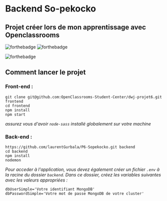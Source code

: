 # Backend So-pekocko
## Projet créer lors de mon apprentissage avec Openclassrooms

![forthebadge](https://img.shields.io/badge/use-JS-green) ![forthebadge](https://img.shields.io/badge/use-MongoDB-green)

![forthebadge](https://img.shields.io/badge/frameworks-express-blue)


## Comment lancer le projet

### Front-end :
    git clone git@github.com:OpenClassrooms-Student-Center/dwj-projet6.git frontend
    cd frontend
    npm install 
    npm start

_assurez vous d'avoir `node-sass` installé globalement sur votre machine_

### Back-end :
    https://github.com/laurentGurbala/P6-Sopekocko.git backend
    cd backend
    npm install
    nodemon

_Pour acceder à l'application, vous devez également créer un fichier `.env` à la racine du dossier `backend`._
_Dans ce dossier, créez les variables suivantes avec les valeurs appropriées :_

    dbUserSimple='Votre identifiant MongoDB'
    dbPasswordSimple='Votre mot de passe MongoDB de votre cluster'

